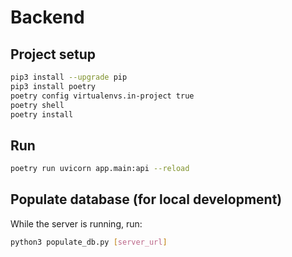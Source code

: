 # Backend

## Project setup

```sh
pip3 install --upgrade pip
pip3 install poetry
poetry config virtualenvs.in-project true
poetry shell
poetry install
```

## Run

```sh
poetry run uvicorn app.main:api --reload
```

## Populate database (for local development)

While the server is running, run:

```sh
python3 populate_db.py [server_url]
```
